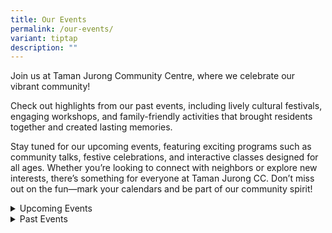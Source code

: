 ```yaml
---
title: Our Events
permalink: /our-events/
variant: tiptap
description: ""
---
```

<p>Join us at Taman Jurong Community Centre, where we celebrate our vibrant
community!</p>
<p></p>
<p>Check out highlights from our past events, including lively cultural festivals,
engaging workshops, and family-friendly activities that brought residents
together and created lasting memories.</p>
<p>Stay tuned for our upcoming events, featuring exciting programs such as
community talks, festive celebrations, and interactive classes designed
for all ages. Whether you’re looking to connect with neighbors or explore
new interests, there’s something for everyone at Taman Jurong CC. Don’t
miss out on the fun—mark your calendars and be part of our community spirit!</p>
<div data-type="detailGroup" class="isomer-accordion isomer-accordion-white">
<details class="isomer-details">
<summary>Upcoming Events</summary>
<div data-type="detailsContent" class="isomer-details-content">
<ul data-tight="true" class="tight">
<li>
<p>Deepavali</p>
</li>
<li>
<p></p>
</li>
</ul>
</div>
</details>
<details class="isomer-details">
<summary>Past Events</summary>
<div data-type="detailsContent" class="isomer-details-content">
<p></p>
</div>
</details>
</div>
<p></p>